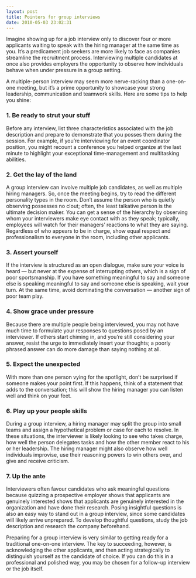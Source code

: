 ```yaml
---
layout: post
title: Pointers for group interviews
date: 2010-05-03 23:02:31
---
```


Imagine showing up for a job interview only to discover four or more applicants waiting to speak with the hiring manager at the same time as you. It’s a predicament job seekers are more likely to face as companies streamline the recruitment process. Interviewing multiple candidates at once also provides employers the opportunity to observe how individuals behave when under pressure in a group setting.

A multiple-person interview may seem more nerve-racking than a one-on-one meeting, but it’s a prime opportunity to showcase your strong leadership, communication and teamwork skills. Here are some tips to help you shine:

### 1. Be ready to strut your stuff
Before any interview, list three characteristics associated with the job description and prepare to demonstrate that you posses them during the session. For example, if you’re interviewing for an event coordinator position, you might recount a conference you helped organize at the last minute to highlight your exceptional time-management and multitasking abilities.

### 2. Get the lay of the land
A group interview can involve multiple job candidates, as well as multiple hiring managers. So, once the meeting begins, try to read the different personality types in the room. Don’t assume the person who is quietly observing possesses no clout; often, the least talkative person is the ultimate decision maker. You can get a sense of the hierarchy by observing whom your interviewers make eye contact with as they speak; typically, employees will watch for their managers’ reactions to what they are saying. Regardless of who appears to be in charge, show equal respect and professionalism to everyone in the room, including other applicants.

### 3. Assert yourself
If the interview is structured as an open dialogue, make sure your voice is heard — but never at the expense of interrupting others, which is a sign of poor sportsmanship. If you have something meaningful to say and someone else is speaking meaningful to say and someone else is speaking, wait your turn. At the same time, avoid dominating the conversation — another sign of poor team play.

### 4. Show grace under pressure
Because there are multiple people being interviewed, you may not have much time to formulate your responses to questions posed by an interviewer. If others start chiming in, and you’re still considering your answer, resist the urge to immediately insert your thoughts; a poorly phrased answer can do more damage than saying nothing at all.

### 5. Expect the unexpected
With more than one person vying for the spotlight, don’t be surprised if someone makes your point first. If this happens, think of a statement that adds to the conversation; this will show the hiring manager you can listen well and think on your feet.

### 6. Play up your people skills
During a group interview, a hiring manager may split the group into small teams and assign a hypothetical problem or case for each to resolve. In these situations, the interviewer is likely looking to see who takes charge, how well the person delegates tasks and how the other member react to his or her leadership. The hiring manager might also observe how well individuals improvise, use their reasoning powers to win others over, and give and receive criticism.

### 7. Up the ante
Interviewers often favour candidates who ask meaningful questions because quizzing a prospective employer shows that applicants are genuinely interested shows that applicants are genuinely interested in the organization and have done their research. Posing insightful questions is also an easy way to stand out in a group interview, since some candidates will likely arrive unprepared. To develop thoughtful questions, study the job description and research the company beforehand.

Preparing for a group interview is very similar to getting ready for a traditional one-on-one interview. The key to succeeding, however, is acknowledging the other applicants, and then acting strategically to distinguish yourself as the candidate of choice. If you can do this in a professional and polished way, you may be chosen for a follow-up interview or the job itself.
